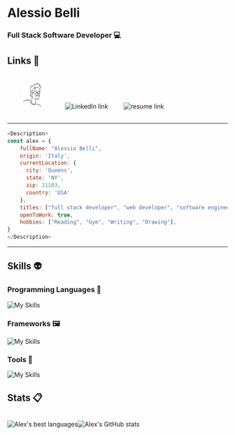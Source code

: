 # Alessio Belli

### Full Stack Software Developer :computer:

## Links :link:
<!-- <div style="display: flex; justify-content: space-around; align-items: center; gap: 1rem;"> -->
<div style="text-decoration: none; padding: 1rem">
  <a href="https://alexmcbex.github.io/portfolio" style="text-decoration: none; color: inherit; margin: 1rem" target="_blank">
      <img src="./mainProfilePic.png" style="border-radius: 100%; height: 4rem;" alt="Portfolio link">   
  </a>
  <a href="https://www.linkedin.com/in/alessio-belli/" style="text-decoration: none; color: inherit; margin: 1rem" target="_blank">
      <img src="https://skillicons.dev/icons?i=linkedin" alt="LinkedIn link" style="height: 4rem;">   
  </a>
  <a href="/Resume - Alessio Belli.pdf" style="text-decoration: none; color: inherit; margin: 1rem" target="_blank">
      <img src="https://img.icons8.com/?size=100&id=103809&format=png&color=000000" alt="resume link" style="height: 4rem;">
  </a>
</div>

<!-- ![Typing](https://media3.giphy.com/media/v1.Y2lkPTc5MGI3NjExM2ViN2I2NTI4NjNkYmEwMTAxYmM2MzM0Y2UxODY2MmU4Yzk4NmQ3ZCZlcD12MV9pbnRlcm5hbF9naWZzX2dpZklkJmN0PWc/XIqCQx02E1U9W/giphy.gif) -->

---


```javascript
<Description>
const alex = {
    fullName: "Alessio Belli",
    origin: 'Italy',
    currentLocation: {
      city: 'Queens',
      state: 'NY',
      zip: 11103,
      country: 'USA'
    },
    titles: ["full stack developer", "web developer", "software engineer"],
    openToWork: true,
    hobbies: ["Reading", "Gym", "Writing", "Drawing"],
}
</Description>
```
 ---

## Skills :alien:

### Programming Languages :scroll:

![My Skills](https://skillicons.dev/icons?i=js,ts,html,css,python,)

### Frameworks :framed_picture:

![My Skills](https://skillicons.dev/icons?i=nodejs,react,nextjs,bootstrap,tailwind,expressjs,django,postgres&)

### Tools :wrench:

![My Skills](https://skillicons.dev/icons?i=mongodb,firebase,github,aws,gcp,linux,vscode,figma,postman,netlify)


## Stats :clipboard:
<div style="display:flex ">

![Alex's best languages](https://github-readme-stats.vercel.app/api/top-langs/?username=alexmcbex&layout=compact&theme=tokyonight&langs_count=6)

![Alex's GitHub stats](https://github-readme-stats.vercel.app/api?username=AlexMcBex&theme=tokyonight&show_icons=true)
</div>
<!--
You're not suppposed to read this, here's a cookie 🍪
-->
